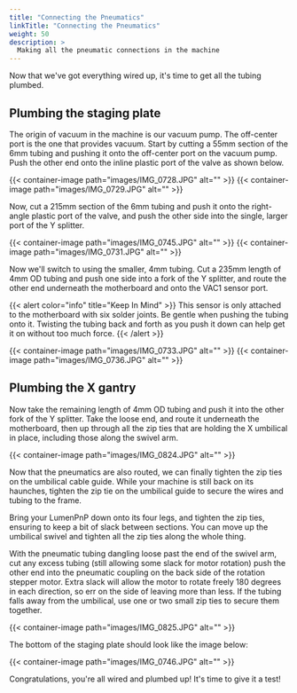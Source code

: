 ```yaml
---
title: "Connecting the Pneumatics"
linkTitle: "Connecting the Pneumatics"
weight: 50
description: >
  Making all the pneumatic connections in the machine 
---
```


Now that we've got everything wired up, it's time to get all the tubing plumbed. 

## Plumbing the staging plate
The origin of vacuum in the machine is our vacuum pump. The off-center port is the one that provides vacuum. Start by cutting a 55mm section of the 6mm tubing and pushing it onto the off-center port on the vacuum pump. Push the other end onto the inline plastic port of the valve as shown below.

{{< container-image path="images/IMG_0728.JPG" alt="" >}}
{{< container-image path="images/IMG_0729.JPG" alt="" >}}


Now, cut a 215mm section of the 6mm tubing and push it onto the right-angle plastic port of the valve, and push the other side into the single, larger port of the Y splitter. 

{{< container-image path="images/IMG_0745.JPG" alt="" >}}
{{< container-image path="images/IMG_0731.JPG" alt="" >}}

Now we'll switch to using the smaller, 4mm tubing. Cut a 235mm length of 4mm OD tubing and push one side into a fork of the Y splitter, and route the other end underneath the motherboard and onto the VAC1 sensor port.

{{< alert color="info" title="Keep In Mind" >}}
This sensor is only attached to the motherboard with six solder joints. Be gentle when pushing the tubing onto it. Twisting the tubing back and forth as you push it down can help get it on without too much force. 
{{< /alert >}}

{{< container-image path="images/IMG_0733.JPG" alt="" >}}
{{< container-image path="images/IMG_0736.JPG" alt="" >}}

## Plumbing the X gantry

Now take the remaining length of 4mm OD tubing and push it into the other fork of the Y splitter. Take the loose end, and route it underneath the motherboard, then up through all the zip ties that are holding the X umbilical in place, including those along the swivel arm.

{{< container-image path="images/IMG_0824.JPG" alt="" >}}

Now that the pneumatics are also routed, we can finally tighten the zip ties on the umbilical cable guide. While your machine is still back on its haunches, tighten the zip tie on the umbilical guide to secure the wires and tubing to the frame. 

Bring your LumenPnP down onto its four legs, and tighten the zip ties, ensuring to keep a bit of slack between sections. You can move up the umbilical swivel and tighten all the zip ties along the whole thing.

With the pneumatic tubing dangling loose past the end of the swivel arm, cut any excess tubing (still allowing some slack for motor rotation) push the other end into the pneumatic coupling on the back side of the rotation stepper motor. Extra slack will allow the motor to rotate freely 180 degrees in each direction, so err on the side of leaving more than less. If the tubing falls away from the umbilical, use one or two small zip ties to secure them together. 

{{< container-image path="images/IMG_0825.JPG" alt="" >}}

The bottom of the staging plate should look like the image below:

{{< container-image path="images/IMG_0746.JPG" alt="" >}}

Congratulations, you're all wired and plumbed up! It's time to give it a test!
